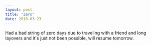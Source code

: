 ```yaml
---
layout: post
title: "Zero"
date: 2018-03-23
---
```


Had a bad string of zero days due to traveling with a friend and long layovers and it's just not been possible, will resume tomorrow.
